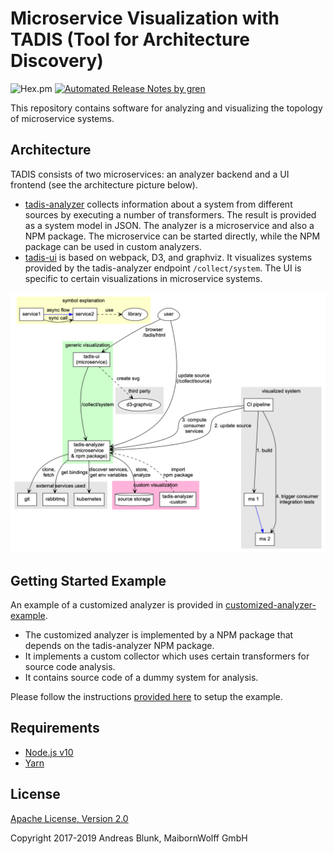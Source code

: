 # Microservice Visualization with TADIS (Tool for Architecture Discovery)

![Hex.pm](https://img.shields.io/hexpm/l/plug.svg)
[![Automated Release Notes by gren](https://img.shields.io/badge/%F0%9F%A4%96-release%20notes-00B2EE.svg)](https://github-tools.github.io/github-release-notes/)

This repository contains software for analyzing and visualizing the topology of microservice systems.

## Architecture

TADIS consists of two microservices: an analyzer backend and a UI frontend (see the architecture picture below).

* [tadis-analyzer](sources/tadis-analyzer) collects information about a system from different sources by executing a number of transformers. The result is provided as a system model in JSON. The analyzer is a microservice and also a NPM package. The microservice can be started directly, while the NPM package can be used in custom analyzers.
* [tadis-ui](sources/tadis-ui) is based on webpack, D3, and graphviz. It visualizes systems provided by the tadis-analyzer endpoint `/collect/system`. The UI is specific to certain visualizations in microservice systems.

![target architecture](docs/target-architecture.png "target architecture")

## Getting Started Example

An example of a customized analyzer is provided in [customized-analyzer-example](sources/customized-analyzer-example).

- The customized analyzer is implemented by a NPM package that depends on the tadis-analyzer NPM package.
- It implements a custom collector which uses certain transformers for source code analysis.
- It contains source code of a dummy system for analysis.

Please follow the instructions [provided here](sources/customized-analyzer-example/README.md) to setup the example.

## Requirements

- [Node.js v10](https://nodejs.org)
- [Yarn](https://yarnpkg.com)

## License

[Apache License, Version 2.0](LICENSE)

Copyright 2017-2019 Andreas Blunk, MaibornWolff GmbH